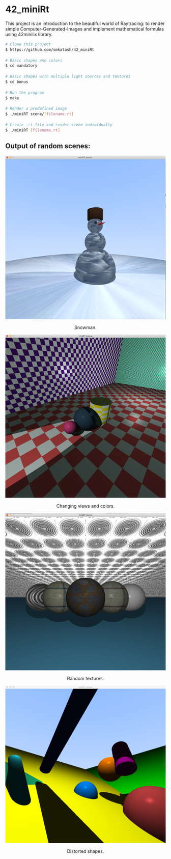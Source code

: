 # 42_miniRt
This project is an introduction to the beautiful world of Raytracing: to render simple Computer-Generated-Images and implement mathematical formulas using 42minilix library.


```bash
# Clone this project
$ https://github.com/smkatash/42_miniRt

# Basic shapes and colors
$ cd mandatory

# Basic shapes with multiple light sources and textures
$ cd bonus

# Run the program
$ make

# Render a predefined image
$ ./miniRT scene/[filename.rt]

# Create .rt file and render scene individually
$ ./miniRT [filename.rt]

```

## Output of random scenes:

<p align="center">
  <img width="800" src="https://github.com/smkatash/42_miniRt/blob/main/rendered_img/snowman.png">
  <p align="center">Snowman.</p>
</p>
<p align="center">
   <img width="800" alt="image" src="https://github.com/smkatash/42_miniRt/blob/main/rendered_img/checkerboard.png" />   
    <p align="center">Changing views and colors.</p>
</p>
<p align="center">
   <img width="800" alt="image" src="https://github.com/smkatash/42_miniRt/blob/main/rendered_img/random_textures.png" />   
    <p align="center">Random textures.</p>
</p>
<p align="center">
   <img width="800" alt="image" src="https://github.com/smkatash/42_miniRt/blob/main/rendered_img/distortion.png" />   
    <p align="center">Distorted shapes.</p>
</p>
